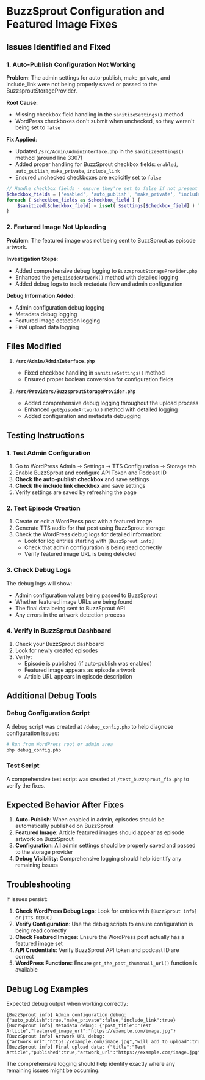 # BuzzSprout Configuration and Featured Image Fixes

## Issues Identified and Fixed

### 1. **Auto-Publish Configuration Not Working**

**Problem**: The admin settings for auto-publish, make_private, and include_link were not being properly saved or passed to the BuzzsproutStorageProvider.

**Root Cause**: 
- Missing checkbox field handling in the `sanitizeSettings()` method 
- WordPress checkboxes don't submit when unchecked, so they weren't being set to `false`

**Fix Applied**:
- Updated `/src/Admin/AdminInterface.php` in the `sanitizeSettings()` method (around line 3307)
- Added proper handling for BuzzSprout checkbox fields: `enabled`, `auto_publish`, `make_private`, `include_link`
- Ensured unchecked checkboxes are explicitly set to `false`

```php
// Handle checkbox fields - ensure they're set to false if not present
$checkbox_fields = ['enabled', 'auto_publish', 'make_private', 'include_link'];
foreach ( $checkbox_fields as $checkbox_field ) {
    $sanitized[$checkbox_field] = isset( $settings[$checkbox_field] ) ? (bool) $settings[$checkbox_field] : false;
}
```

### 2. **Featured Image Not Uploading**

**Problem**: The featured image was not being sent to BuzzSprout as episode artwork.

**Investigation Steps**:
- Added comprehensive debug logging to `BuzzsproutStorageProvider.php`
- Enhanced the `getEpisodeArtwork()` method with detailed logging
- Added debug logs to track metadata flow and admin configuration

**Debug Information Added**:
- Admin configuration debug logging
- Metadata debug logging  
- Featured image detection logging
- Final upload data logging

## Files Modified

1. **`/src/Admin/AdminInterface.php`**
   - Fixed checkbox handling in `sanitizeSettings()` method
   - Ensured proper boolean conversion for configuration fields

2. **`/src/Providers/BuzzsproutStorageProvider.php`**
   - Added comprehensive debug logging throughout the upload process
   - Enhanced `getEpisodeArtwork()` method with detailed logging
   - Added configuration and metadata debugging

## Testing Instructions

### 1. Test Admin Configuration

1. Go to WordPress Admin → Settings → TTS Configuration → Storage tab
2. Enable BuzzSprout and configure API Token and Podcast ID
3. **Check the auto-publish checkbox** and save settings
4. **Check the include link checkbox** and save settings  
5. Verify settings are saved by refreshing the page

### 2. Test Episode Creation

1. Create or edit a WordPress post with a featured image
2. Generate TTS audio for that post using BuzzSprout storage
3. Check the WordPress debug logs for detailed information:
   - Look for log entries starting with `[BuzzSprout info]`
   - Check that admin configuration is being read correctly
   - Verify featured image URL is being detected

### 3. Check Debug Logs

The debug logs will show:
- Admin configuration values being passed to BuzzSprout
- Whether featured image URLs are being found
- The final data being sent to BuzzSprout API
- Any errors in the artwork detection process

### 4. Verify in BuzzSprout Dashboard

1. Check your BuzzSprout dashboard
2. Look for newly created episodes
3. Verify:
   - Episode is published (if auto-publish was enabled)
   - Featured image appears as episode artwork
   - Article URL appears in episode description

## Additional Debug Tools

### Debug Configuration Script
A debug script was created at `/debug_config.php` to help diagnose configuration issues:

```bash
# Run from WordPress root or admin area
php debug_config.php
```

### Test Script  
A comprehensive test script was created at `/test_buzzsprout_fix.php` to verify the fixes.

## Expected Behavior After Fixes

1. **Auto-Publish**: When enabled in admin, episodes should be automatically published on BuzzSprout
2. **Featured Image**: Article featured images should appear as episode artwork on BuzzSprout  
3. **Configuration**: All admin settings should be properly saved and passed to the storage provider
4. **Debug Visibility**: Comprehensive logging should help identify any remaining issues

## Troubleshooting

If issues persist:

1. **Check WordPress Debug Logs**: Look for entries with `[BuzzSprout info]` or `[TTS DEBUG]`
2. **Verify Configuration**: Use the debug scripts to ensure configuration is being read correctly
3. **Check Featured Images**: Ensure the WordPress post actually has a featured image set
4. **API Credentials**: Verify BuzzSprout API token and podcast ID are correct
5. **WordPress Functions**: Ensure `get_the_post_thumbnail_url()` function is available

## Debug Log Examples

Expected debug output when working correctly:

```
[BuzzSprout info] Admin configuration debug: {"auto_publish":true,"make_private":false,"include_link":true}
[BuzzSprout info] Metadata debug: {"post_title":"Test Article","featured_image_url":"https://example.com/image.jpg"}
[BuzzSprout info] Artwork URL debug: {"artwork_url":"https://example.com/image.jpg","will_add_to_upload":true}
[BuzzSprout info] Final upload data: {"title":"Test Article","published":true,"artwork_url":"https://example.com/image.jpg"}
```

The comprehensive logging should help identify exactly where any remaining issues might be occurring.